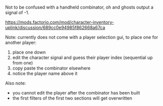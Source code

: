 Not to be confused with a handheld combinator, oh and ghosts output a signal of -1.

https://mods.factorio.com/mod/character-inventory-uplink/discussion/689cc0e94985f862668a67ca

Note: currently does not come with a player selection gui, to place one for another player:
1) place one down
2) edit the character signal and guess their player index (sequential up from one)
3) copy paste the combinator elsewhere
4) notice the player name above it

Also note:
- you cannot edit the player after the combinator has been built
- the first filters of the first two sections will get overwritten
